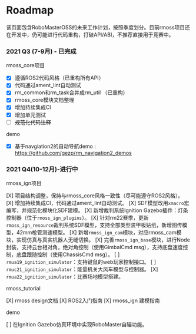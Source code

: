 # Roadmap

该页面包含RoboMasterOSS的未来工作计划，按照季度划分。目前rmoss项目还在开发中，仍可能进行代码重构，打破API/ABI，不推荐直接用于竞赛中。

### 2021 Q3 (7-9月) - 已完成

rmoss_core项目

- [x] 遵循ROS2代码风格（已重构所有API）
- [x] 代码通过ament_lint自动测试
- [x] rm_common和rm_task合并成rm_util （已重构）
- [x] rmoss_core模块文档整理
- [x] 增加持续集成CI
- [X] 增加单元测试
- [ ] ~~规范化代码注释~~

demo

- [x] 基于navgiation2的自动导航demo : https://github.com/gezp/rm_navigation2_demos

### 2021 Q4(10-12月)-进行中


rmoss_ign项目

[X] 项目结构调整，保持与rmoss_core风格一致性（尽可能遵守ROS2风格）。
[X] 增加持续集成CI，代码通过ament_lint自动测试。
[X] SDF模型改用`xmacro`宏编写，并规范化模块化SDF建模。
[X] 新增裁判系统Ignition Gazebo插件：灯条控制器（位于`rmoss_ign_plugins`）。
[X] 针对rm22赛季，更新`rmoss_ign_resource`裁判系统SDF模型，支持全部类型装甲板贴纸，新增图传模型，42mm枪管测速模型。
[X] 新增`rmoss_ign_cam`模块，对应rmoss_cam模块，实现仿真与真实机器人无缝切换。
[X] 完善`rmoss_ign_base`模块，进行Node封装，支持云台相对角，绝对角控制（使用GimbalCmd msg），支持底盘速度控制，底盘跟随控制（使用ChassisCmd msg）。
[ ] `rmua19_ignition_simulator`：支持键鼠的web玩家控制接口。
[ ] `rmuc21_ignition_simulator`：能量机关大风车模型与控制器。
[X] `rmua22_ignition_simulator`：比赛场地模型搭建。

rmoss_tutorial

[X] rmoss design文档
[X] ROS2入门指南
[X] rmoss_ign 建模指南

demo

[ ] 在Ignition Gazebo仿真环境中实现RoboMaster自瞄功能。